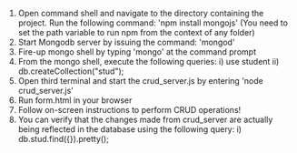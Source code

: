 1) Open command shell and navigate to the directory containing the project.
		Run the following command:
		'npm install mongojs'
	(You need to set the path variable to run npm from the context of any folder)
2) Start Mongodb server by issuing the command: 'mongod'
3) Fire-up mongo shell by typing 'mongo' at the command prompt
4) From the mongo shell, execute the following queries:
	i) use student
	ii) db.createCollection("stud");
5) Open third terminal and start the crud_server.js by entering 'node crud_server.js'
6) Run form.html in your browser
7) Follow on-screen instructions to perform CRUD operations!
8) You can verify that the changes made from crud_server are actually being reflected
	in the database using the following query:
	i) db.stud.find({}).pretty();